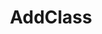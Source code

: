 ---
title: AddClass
position: 1.0
type: ""
description: Registers the class instance with the IDC

parameters:
  - name: object <em>classInstance</em>
    content: The class instance to register

content_markdown: |-
  Adding a class registers all of its commands and variables with the IDC.

  The class will automatically be removed from the IDC when it's garbage collected (e.g. When its GameObject is destroyed)
  {: .info }

  Adding a class in the **Awake** method of a GameObject that is loaded at scene start might fail. If your object is available from scene start then 
  you should add it in the **Start** method.
  {: .warning}

right_code_blocks:
  - title: Example
    language: csharp
    code_block: |-
      void Start()
      {
        IDCUtils.IDC.AddClass(this);  //Adds the current class to the IDC
      }
---